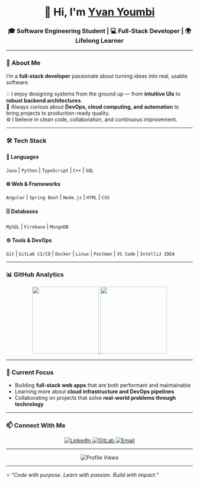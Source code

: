 <!-- Profile Header -->
<h1 align="center">👋 Hi, I'm <a href="https://github.com/Youmbi-yvan4">Yvan Youmbi</a></h1>
<h3 align="center">🎓 Software Engineering Student | 💻 Full-Stack Developer | 🌍 Lifelong Learner</h3>

---

### 👋 About Me

I’m a **full-stack developer** passionate about turning ideas into real, usable software. 

💡 I enjoy designing systems from the ground up — from **intuitive UIs** to **robust backend architectures**.  
🚀 Always curious about **DevOps, cloud computing, and automation** to bring projects to production-ready quality.  
⚙️ I believe in clean code, collaboration, and continuous improvement.

---

### 🛠️ Tech Stack  

#### 🧩 Languages  
`Java` | `Python` | `TypeScript` | `C++` | `SQL`  

#### 🌐 Web & Frameworks  
`Angular` | `Spring Boot` | `Node.js` | `HTML` | `CSS`  

#### 🗄️ Databases  
`MySQL` | `Firebase` | `MongoDB`  

#### ⚙️ Tools & DevOps  
`Git` | `GitLab CI/CD` | `Docker` | `Linux` | `Postman` | `VS Code` | `IntelliJ IDEA`

---

### 📊 GitHub Analytics  

<p align="center">
  <a href="https://github.com/Youmbi-yvan4">
    <img height="180em" src="https://github-readme-stats.vercel.app/api?username=Youmbi-yvan4&show_icons=true&theme=github_dark&count_private=true" />
    <img height="180em" src="https://github-readme-stats.vercel.app/api/top-langs/?username=Youmbi-yvan4&layout=compact&theme=github_dark" />
  </a>
</p>

---

### 🌱 Current Focus  

- Building **full-stack web apps** that are both performant and maintainable  
- Learning more about **cloud infrastructure and DevOps pipelines**  
- Collaborating on projects that solve **real-world problems through technology**

---

### 📫 Connect With Me  

<p align="center">
  <a href="https://www.linkedin.com/in/ngongang-youmbi-yvan-460144308/" target="_blank">
    <img src="https://img.shields.io/badge/LinkedIn-0077B5?style=for-the-badge&logo=linkedin&logoColor=white" alt="LinkedIn"/>
  </a>
  <a href="https://gitlab.com/Youmbi-yvan4" target="_blank">
    <img src="https://img.shields.io/badge/GitLab-FCA121?style=for-the-badge&logo=gitlab&logoColor=white" alt="GitLab"/>
  </a>
  <a href="mailto:ngongang.yvan@saintjeaningenieur.org" target="_blank">
    <img src="https://img.shields.io/badge/Email-D14836?style=for-the-badge&logo=gmail&logoColor=white" alt="Email"/>
  </a>
</p>

---

<p align="center">
  <img src="https://komarev.com/ghpvc/?username=Youmbi-yvan4&label=Profile%20views&color=blue&style=flat" alt="Profile Views" />
</p>

---

⭐️ *“Code with purpose. Learn with passion. Build with impact.”*  
